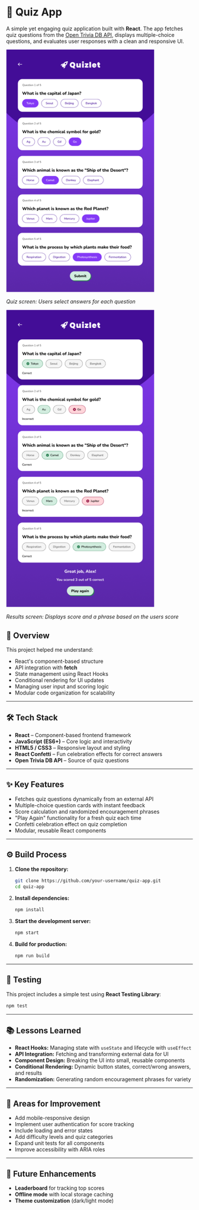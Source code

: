 # 🧠 Quiz App

A simple yet engaging quiz application built with **React**. The app fetches quiz questions from the [Open Trivia DB API](https://opentdb.com/), displays multiple-choice questions, and evaluates user responses with a clean and responsive UI.

<img src="src/images/Quizlet-select-options.png" alt="Quizlet select option view" width="400">

*Quiz screen: Users select answers for each question*

<img src="src/images/Quizlet-results.png" alt="Quizlet results view" width="400">

*Results screen: Displays score and a phrase based on the users score*

## 🎯 Overview

This project helped me understand:

* React's component-based structure
* API integration with **fetch**
* State management using React Hooks
* Conditional rendering for UI updates
* Managing user input and scoring logic
* Modular code organization for scalability

---

## 🛠 Tech Stack

* **React** – Component-based frontend framework
* **JavaScript (ES6+)** – Core logic and interactivity
* **HTML5 / CSS3** – Responsive layout and styling
* **React Confetti** – Fun celebration effects for correct answers
* **Open Trivia DB API** – Source of quiz questions

---

## ✨ Key Features

* Fetches quiz questions dynamically from an external API
* Multiple-choice question cards with instant feedback
* Score calculation and randomized encouragement phrases
* "Play Again" functionality for a fresh quiz each time
* Confetti celebration effect on quiz completion
* Modular, reusable React components

---

## ⚙️ Build Process

1. **Clone the repository:**

   ```bash
   git clone https://github.com/your-username/quiz-app.git
   cd quiz-app
   ```

2. **Install dependencies:**

   ```bash
   npm install
   ```

3. **Start the development server:**

   ```bash
   npm start
   ```

4. **Build for production:**

   ```bash
   npm run build
   ```

---

## 🧪 Testing

This project includes a simple test using **React Testing Library**:

```bash
npm test
```

---

## 📚 Lessons Learned

* **React Hooks:** Managing state with `useState` and lifecycle with `useEffect`
* **API Integration:** Fetching and transforming external data for UI
* **Component Design:** Breaking the UI into small, reusable components
* **Conditional Rendering:** Dynamic button states, correct/wrong answers, and results
* **Randomization:** Generating random encouragement phrases for variety

---

## 🧩 Areas for Improvement

* Add mobile-responsive design
* Implement user authentication for score tracking
* Include loading and error states
* Add difficulty levels and quiz categories
* Expand unit tests for all components
* Improve accessibility with ARIA roles

---

## 🚀 Future Enhancements

* **Leaderboard** for tracking top scores
* **Offline mode** with local storage caching
* **Theme customization** (dark/light mode)